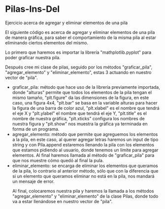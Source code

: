 # Pilas-Ins-Del
Ejercicio acerca de agregar y eliminar elementos de una pila
<p>El siguiente código es acerca de agregar y eliminar elementos de una pila de manera gráfica, para saber el comportamiento de la misma pila al estar eliminando ciertos elementos del mismo.</p>
<p>Lo primero que haremos es importar la librería "mathplotlib.pyplot" para poder graficar nuestra pila.</p>
<p>Después cree mi clase de pilas, seguido por los métodos "graficar_pila", "agregar_elemento" y "eliminar_elemento", estas 3 actuando en nuestro vector de "pila".</p>
<ul>
  <li>graficar_pila: método que hace uso de la librería previamente importada, donde "alturas" permite que todos los elementos de la pila tengan el mismo tamaño, "plt.figure" da las dimensiones de la figura, en este caso, una figura 4x4, "plt.bar" se basa en la variable alturas para hacer la figura de una barra de color azul, "plt.xlabel" es el nombre que tendrá el eje X y "plt.ylabel" el nombre que tendrá el eje Y, "plt.title" es el nombre de nuestra gráfica, "plt.xticks" configura los nombres de nuestra figura y "plt.show" nos muestra la gráfica ya terminada en forma de un programa.</li>
  <li>agregar_elemento: método que permite que agreguemos los elementos a la pila, en este caso, al querer agregar letras haremos un input de tipo string y con Pila.append estaremos llenando la pila con los elementos que estamos pidiendo al usuario, donde tenemos un límite para agregar elementos. Al final haremos llamada al método de "graficar_pila" para que nos muestre cómo quedó al final la pula.</li>
  <li>eliminar_elemento: se encarga de eliminar los elementos que queramos de la pila, lo contrario al anterior método, sólo que con la diferencia que si un elemento que queramos eliminar no está en la pila, nos mandará un mensaje de error.</li>
<p>Al final, colocaremos nuestra pila y haremos la llamada a los métodos "agregar_elemento" y "eliminar_elemento" de la clase Pilas, donde todo va a estar llenándose en nuestro vector de "pila".</p>
</ul>
